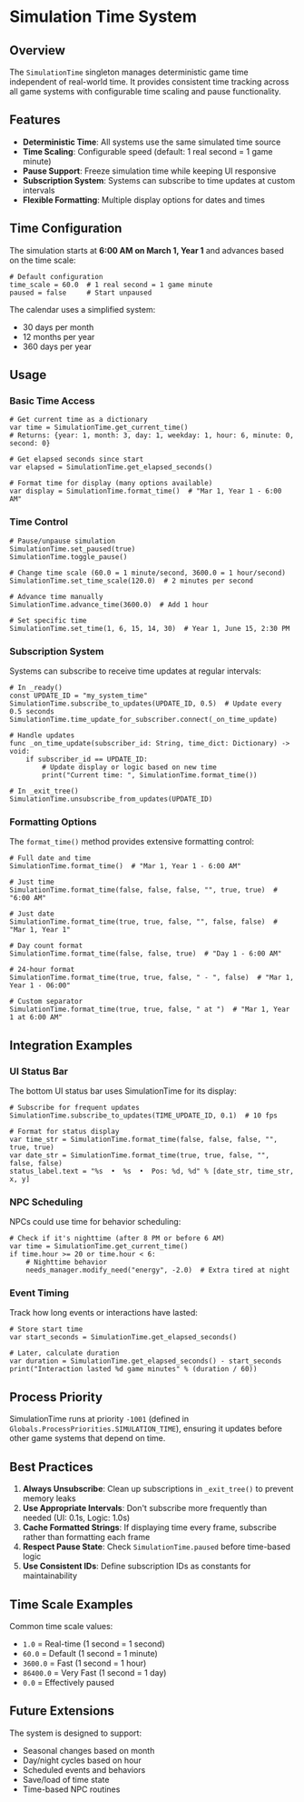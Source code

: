 # Simulation Time System

## Overview

The `SimulationTime` singleton manages deterministic game time independent of real-world time. It provides consistent time tracking across all game systems with configurable time scaling and pause functionality.

## Features

- **Deterministic Time**: All systems use the same simulated time source
- **Time Scaling**: Configurable speed (default: 1 real second = 1 game minute)
- **Pause Support**: Freeze simulation time while keeping UI responsive
- **Subscription System**: Systems can subscribe to time updates at custom intervals
- **Flexible Formatting**: Multiple display options for dates and times

## Time Configuration

The simulation starts at **6:00 AM on March 1, Year 1** and advances based on the time scale:

```gdscript
# Default configuration
time_scale = 60.0  # 1 real second = 1 game minute
paused = false     # Start unpaused
```

The calendar uses a simplified system:
- 30 days per month
- 12 months per year
- 360 days per year

## Usage

### Basic Time Access

```gdscript
# Get current time as a dictionary
var time = SimulationTime.get_current_time()
# Returns: {year: 1, month: 3, day: 1, weekday: 1, hour: 6, minute: 0, second: 0}

# Get elapsed seconds since start
var elapsed = SimulationTime.get_elapsed_seconds()

# Format time for display (many options available)
var display = SimulationTime.format_time()  # "Mar 1, Year 1 - 6:00 AM"
```

### Time Control

```gdscript
# Pause/unpause simulation
SimulationTime.set_paused(true)
SimulationTime.toggle_pause()

# Change time scale (60.0 = 1 minute/second, 3600.0 = 1 hour/second)
SimulationTime.set_time_scale(120.0)  # 2 minutes per second

# Advance time manually
SimulationTime.advance_time(3600.0)  # Add 1 hour

# Set specific time
SimulationTime.set_time(1, 6, 15, 14, 30)  # Year 1, June 15, 2:30 PM
```

### Subscription System

Systems can subscribe to receive time updates at regular intervals:

```gdscript
# In _ready()
const UPDATE_ID = "my_system_time"
SimulationTime.subscribe_to_updates(UPDATE_ID, 0.5)  # Update every 0.5 seconds
SimulationTime.time_update_for_subscriber.connect(_on_time_update)

# Handle updates
func _on_time_update(subscriber_id: String, time_dict: Dictionary) -> void:
    if subscriber_id == UPDATE_ID:
        # Update display or logic based on new time
        print("Current time: ", SimulationTime.format_time())

# In _exit_tree()
SimulationTime.unsubscribe_from_updates(UPDATE_ID)
```

### Formatting Options

The `format_time()` method provides extensive formatting control:

```gdscript
# Full date and time
SimulationTime.format_time()  # "Mar 1, Year 1 - 6:00 AM"

# Just time
SimulationTime.format_time(false, false, false, "", true, true)  # "6:00 AM"

# Just date
SimulationTime.format_time(true, true, false, "", false, false)  # "Mar 1, Year 1"

# Day count format
SimulationTime.format_time(false, false, true)  # "Day 1 - 6:00 AM"

# 24-hour format
SimulationTime.format_time(true, true, false, " - ", false)  # "Mar 1, Year 1 - 06:00"

# Custom separator
SimulationTime.format_time(true, true, false, " at ")  # "Mar 1, Year 1 at 6:00 AM"
```

## Integration Examples

### UI Status Bar

The bottom UI status bar uses SimulationTime for its display:

```gdscript
# Subscribe for frequent updates
SimulationTime.subscribe_to_updates(TIME_UPDATE_ID, 0.1)  # 10 fps

# Format for status display
var time_str = SimulationTime.format_time(false, false, false, "", true, true)
var date_str = SimulationTime.format_time(true, true, false, "", false, false)
status_label.text = "%s  •  %s  •  Pos: %d, %d" % [date_str, time_str, x, y]
```

### NPC Scheduling

NPCs could use time for behavior scheduling:

```gdscript
# Check if it's nighttime (after 8 PM or before 6 AM)
var time = SimulationTime.get_current_time()
if time.hour >= 20 or time.hour < 6:
    # Nighttime behavior
    needs_manager.modify_need("energy", -2.0)  # Extra tired at night
```

### Event Timing

Track how long events or interactions have lasted:

```gdscript
# Store start time
var start_seconds = SimulationTime.get_elapsed_seconds()

# Later, calculate duration
var duration = SimulationTime.get_elapsed_seconds() - start_seconds
print("Interaction lasted %d game minutes" % (duration / 60))
```

## Process Priority

SimulationTime runs at priority `-1001` (defined in `Globals.ProcessPriorities.SIMULATION_TIME`), ensuring it updates before other game systems that depend on time.

## Best Practices

1. **Always Unsubscribe**: Clean up subscriptions in `_exit_tree()` to prevent memory leaks
2. **Use Appropriate Intervals**: Don't subscribe more frequently than needed (UI: 0.1s, Logic: 1.0s)
3. **Cache Formatted Strings**: If displaying time every frame, subscribe rather than formatting each frame
4. **Respect Pause State**: Check `SimulationTime.paused` before time-based logic
5. **Use Consistent IDs**: Define subscription IDs as constants for maintainability

## Time Scale Examples

Common time scale values:

- `1.0` = Real-time (1 second = 1 second)
- `60.0` = Default (1 second = 1 minute)
- `3600.0` = Fast (1 second = 1 hour)
- `86400.0` = Very Fast (1 second = 1 day)
- `0.0` = Effectively paused

## Future Extensions

The system is designed to support:

- Seasonal changes based on month
- Day/night cycles based on hour
- Scheduled events and behaviors
- Save/load of time state
- Time-based NPC routines